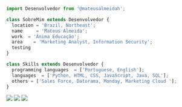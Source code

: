 ```js
import Desenvolvedor from '@mateusalmeidah';

class SobreMim extends Desenvolvedor {
  location = 'Brazil, Northeast';
  name     = 'Mateus Almeida';
  work  = 'Ânima Educação';
  area    = 'Marketing Analyst, Information Security';
  testing
}

class Skills extends Desenvolvedor {
  programming languages  = ['Portuguese, English'];
  languages  = ['Python, HTML, CSS, JavaScript, Java, SQL'];
  others = ['Sales Force, Datorama, Monday, Marketing Cloud '];
}
```

<p align="left">
  <a href="mailto: almeidamateus847@gmail.com" alt="Gmail">
  <img src="https://img.shields.io/badge/-Gmail-FF0000?style=flat-square&labelColor=FF0000&logo=gmail&logoColor=white&link=LINK-DO-SEU-EMAIL" /></a>

  <a href="https://www.linkedin.com/in/mateusalmeidah/" alt="Linkedin">
  <img src="https://img.shields.io/badge/-Linkedin-0e76a8?style=flat-square&logo=Linkedin&logoColor=white&link=LINK-DO-SEU-LINKEDIN" /></a>

  <a href="https://www.instagram.com/mateus.almeidah/" alt="Instagram">
  <img src="https://img.shields.io/badge/-Instagram-DF0174?style=flat-square&labelColor=DF0174&logo=instagram&logoColor=white&link=LINK-DO-SEU-INSTAGRAM"/></a>
</p>  
